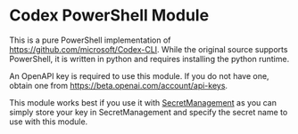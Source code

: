# Codex PowerShell Module

This is a pure PowerShell implementation of https://github.com/microsoft/Codex-CLI.
While the original source supports PowerShell, it is written in python and requires
installing the python runtime.

An OpenAPI key is required to use this module.
If you do not have one, obtain one from https://beta.openai.com/account/api-keys.

This module works best if you use it with [SecretManagement](https://www.powershellgallery.com/packages/Microsoft.PowerShell.SecretManagement)
as you can simply store your key in SecretManagement and specify the secret name to use with this module.
